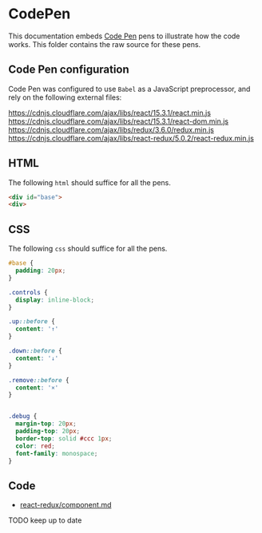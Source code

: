 # CodePen

This documentation embeds [Code Pen](https://codepen.io/) pens to illustrate how the code works. This folder contains the raw source for these pens.

## Code Pen configuration

Code Pen was configured to use `Babel` as a JavaScript preprocessor, and rely on the following external files:

https://cdnjs.cloudflare.com/ajax/libs/react/15.3.1/react.min.js
https://cdnjs.cloudflare.com/ajax/libs/react/15.3.1/react-dom.min.js
https://cdnjs.cloudflare.com/ajax/libs/redux/3.6.0/redux.min.js
https://cdnjs.cloudflare.com/ajax/libs/react-redux/5.0.2/react-redux.min.js

## HTML

The following `html` should suffice for all the pens.

```html
<div id="base">
<div>
```

## CSS

The following `css` should suffice for all the pens.

```css
#base {
  padding: 20px; 
}

.controls {
  display: inline-block;
}

.up::before {
  content: '↑'
}

.down::before {
  content: '↓'
}

.remove::before {
  content: '×'
}


.debug {
  margin-top: 20px;
  padding-top: 20px;
  border-top: solid #ccc 1px;
  color: red;
  font-family: monospace;
}
```

## Code

- [react-redux/component.md](./code-editor-component.js)

TODO keep up to date